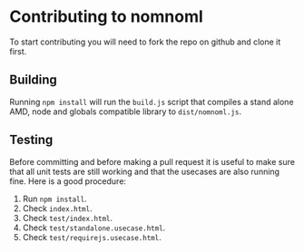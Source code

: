 # Contributing to nomnoml

To start contributing you will need to fork the repo on github and clone it first.

## Building

Running `npm install` will run the `build.js` script that compiles a stand alone AMD, node and globals compatible library to `dist/nomnoml.js`.

## Testing

Before committing and before making a pull request it is useful to make sure that all unit tests are still working and that the usecases are also running fine. Here is a good procedure:

 1. Run `npm install`.
 2. Check `index.html`.
 3. Check `test/index.html`.
 4. Check `test/standalone.usecase.html`.
 5. Check `test/requirejs.usecase.html`.
